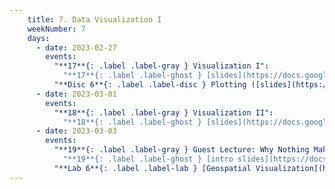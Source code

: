 ```yaml
---
    title: 7. Data Visualization I
    weekNumber: 7
    days:
      - date: 2023-02-27
        events:
          "**17**{: .label .label-gray } Visualization I":
            "**17**{: .label .label-ghost } [slides](https://docs.google.com/presentation/d/1wecf1bA_V8J1gz-lK1EHyBg2a9RokdgTzHUWDHeuEQc/edit?usp=sharing) • [video](https://kaltura.berkeley.edu/media/ECON+148%2C+LEC+001+%28Spring+2023%29/1_o5n5bgdv/288222162) • code: [Seaborn](https://datahub.berkeley.edu/hub/user-redirect/git-pull?repo=https%3A%2F%2Fgithub.com%2FUCB-Econ-148%2Fsp23-student&branch=main&urlpath=lab%2Ftree%2Fsp23-student%2Flec%2FLec7-1%2FViz-1.ipynb)"
          "**Disc 6**{: .label .label-disc } Plotting ([slides](https://docs.google.com/presentation/d/1BrE6LKKvZEEhR53oMuP3TJeCHBaeAE1P0Pgk86HRdEw/edit?usp=sharing)) ([video](https://kaltura.berkeley.edu/media/ECON+148%2C+DIS+102+%28Spring+2023%29/1_2yovoxjg/288222162))":
      - date: 2023-03-01
        events:
          "**18**{: .label .label-gray } Visualization II":
            "**18**{: .label .label-ghost } [slides](https://docs.google.com/presentation/d/11sQwpdOQPif7Q5vFOtWhy6n8rfx6owNnXcoWzxmu7rI/edit?usp=sharing) • [video](https://kaltura.berkeley.edu/media/ECON+148%2C+LEC+001+%28Spring+2023%29/1_y2xqkhdv/288222162) • code: [Avocado](https://datahub.berkeley.edu/hub/user-redirect/git-pull?repo=https%3A%2F%2Fgithub.com%2FUCB-Econ-148%2Fsp23-student&branch=main&urlpath=lab%2Ftree%2Fsp23-student%2Flec%2FLec7-2%2FAvocado_Demand_logs.ipynb), [WaterGuard](https://datahub.berkeley.edu/hub/user-redirect/git-pull?repo=https%3A%2F%2Fgithub.com%2FUCB-Econ-148%2Fsp23-student&branch=main&urlpath=lab%2Ftree%2Fsp23-student%2Flec%2FLec7-2%2FWGP_GraphPractice.ipynb)"
      - date: 2023-03-03
        events:
          "**19**{: .label .label-gray } Guest Lecture: Why Nothing Makes Sense (Kyla Scanlon)":
            "**19**{: .label .label-ghost } [intro slides](https://docs.google.com/presentation/d/1Gzi9hMhZqnd0iJiuxfw3k0tnjH3eW101AhdEoD73OZQ/edit?usp=sharing) • [slides](https://drive.google.com/file/d/1ZBygifazrd6Eb2kifjYIxcVEWiDcOZ6N/view?usp=sharing) • [video](https://kaltura.berkeley.edu/media/ECON+148%2C+LEC+001+%28Spring+2023%29/1_wxq9b7xj/288222162)"
          "**Lab 6**{: .label .label-lab } [Geospatial Visualization](https://datahub.berkeley.edu/hub/user-redirect/git-pull?repo=https%3A%2F%2Fgithub.com%2FUCB-Econ-148%2Fsp23-student&branch=main&urlpath=lab%2Ftree%2Fsp23-student%2Flab%2Flab06%2Flab06.ipynb) **(due Mar. 14)**":         
---
```


